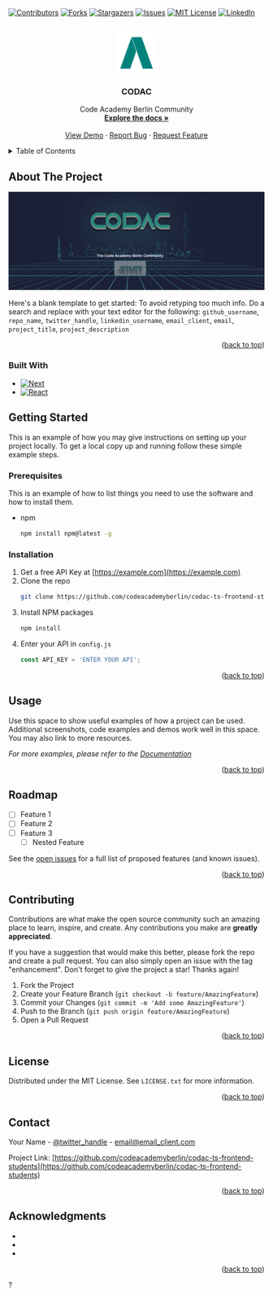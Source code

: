 <a name="readme-top"></a>

[![Contributors][contributors-shield]][contributors-url]
[![Forks][forks-shield]][forks-url]
[![Stargazers][stars-shield]][stars-url]
[![Issues][issues-shield]][issues-url]
[![MIT License][license-shield]][license-url]
[![LinkedIn][linkedin-shield]][linkedin-url]



<!-- PROJECT LOGO -->
<br />
<div align="center">
  <a href="https://github.com/codeacademyberlin/codac-ts-frontend-students">
    <img src="public/assets/logo.png" alt="Logo" width="80" height="80">
  </a>

<h3 align="center">CODAC</h3>

  <p align="center">
   Code Academy Berlin Community
    <br />
    <a href="https://github.com/codeacademyberlin/codac-ts-frontend-students"><strong>Explore the docs »</strong></a>
    <br />
    <br />
    <a href="https://github.com/codeacademyberlin/codac-ts-frontend-students">View Demo</a>
    ·
    <a href="https://github.com/codeacademyberlin/codac-ts-frontend-students/issues">Report Bug</a>
    ·
    <a href="https://github.com/codeacademyberlin/codac-ts-frontend-students/issues">Request Feature</a>
  </p>
</div>



<!-- TABLE OF CONTENTS -->
<details>
  <summary>Table of Contents</summary>
  <ol>
    <li>
      <a href="#about-the-project">About The Project</a>
      <ul>
        <li><a href="#built-with">Built With</a></li>
      </ul>
    </li>
    <li>
      <a href="#getting-started">Getting Started</a>
      <ul>
        <li><a href="#prerequisites">Prerequisites</a></li>
        <li><a href="#installation">Installation</a></li>
      </ul>
    </li>
    <li><a href="#usage">Usage</a></li>
    <li><a href="#roadmap">Roadmap</a></li>
    <li><a href="#contributing">Contributing</a></li>
    <li><a href="#license">License</a></li>
    <li><a href="#contact">Contact</a></li>
    <li><a href="#acknowledgments">Acknowledgments</a></li>
  </ol>
</details>



<!-- ABOUT THE PROJECT -->
## About The Project

![CODAC Screen Shot](./public/assets/screenshot.png)

Here's a blank template to get started: To avoid retyping too much info. Do a search and replace with your text editor for the following: `github_username`, `repo_name`, `twitter_handle`, `linkedin_username`, `email_client`, `email`, `project_title`, `project_description`

<p align="right">(<a href="#readme-top">back to top</a>)</p>



### Built With

* [![Next][Next.js]][Next-url]
* [![React][React.js]][React-url]




<!-- GETTING STARTED -->
## Getting Started

This is an example of how you may give instructions on setting up your project locally.
To get a local copy up and running follow these simple example steps.

### Prerequisites

This is an example of how to list things you need to use the software and how to install them.
* npm
  ```sh
  npm install npm@latest -g
  ```

### Installation

1. Get a free API Key at [https://example.com](https://example.com)
2. Clone the repo
   ```sh
   git clone https://github.com/codeacademyberlin/codac-ts-frontend-students.git
   ```
3. Install NPM packages
   ```sh
   npm install
   ```
4. Enter your API in `config.js`
   ```js
   const API_KEY = 'ENTER YOUR API';
   ```

<p align="right">(<a href="#readme-top">back to top</a>)</p>



<!-- USAGE EXAMPLES -->
## Usage

Use this space to show useful examples of how a project can be used. Additional screenshots, code examples and demos work well in this space. You may also link to more resources.

_For more examples, please refer to the [Documentation](https://example.com)_

<p align="right">(<a href="#readme-top">back to top</a>)</p>



<!-- ROADMAP -->
## Roadmap

- [ ] Feature 1
- [ ] Feature 2
- [ ] Feature 3
    - [ ] Nested Feature

See the [open issues](https://github.com/codeacademyberlin/codac-ts-frontend-students/issues) for a full list of proposed features (and known issues).

<p align="right">(<a href="#readme-top">back to top</a>)</p>



<!-- CONTRIBUTING -->
## Contributing

Contributions are what make the open source community such an amazing place to learn, inspire, and create. Any contributions you make are **greatly appreciated**.

If you have a suggestion that would make this better, please fork the repo and create a pull request. You can also simply open an issue with the tag "enhancement".
Don't forget to give the project a star! Thanks again!

1. Fork the Project
2. Create your Feature Branch (`git checkout -b feature/AmazingFeature`)
3. Commit your Changes (`git commit -m 'Add some AmazingFeature'`)
4. Push to the Branch (`git push origin feature/AmazingFeature`)
5. Open a Pull Request

<p align="right">(<a href="#readme-top">back to top</a>)</p>



<!-- LICENSE -->
## License

Distributed under the MIT License. See `LICENSE.txt` for more information.

<p align="right">(<a href="#readme-top">back to top</a>)</p>



<!-- CONTACT -->
## Contact

Your Name - [@twitter_handle](https://twitter.com/twitter_handle) - email@email_client.com

Project Link: [https://github.com/codeacademyberlin/codac-ts-frontend-students](https://github.com/codeacademyberlin/codac-ts-frontend-students)

<p align="right">(<a href="#readme-top">back to top</a>)</p>



<!-- ACKNOWLEDGMENTS -->
## Acknowledgments

* []()
* []()
* []()

<p align="right">(<a href="#readme-top">back to top</a>)</p>



<!-- MARKDOWN LINKS & IMAGES -->
<!-- https://www.markdownguide.org/basic-syntax/#reference-style-links -->
[contributors-shield]: https://img.shields.io/github/contributors/codeacademyberlin/codac-ts-frontend-students.svg?style=for-the-badge
[contributors-url]: https://github.com/codeacademyberlin/codac-ts-frontend-students/graphs/contributors
[forks-shield]: https://img.shields.io/github/forks/codeacademyberlin/codac-ts-frontend-students.svg?style=for-the-badge
[forks-url]: https://github.com/codeacademyberlin/codac-ts-frontend-students/network/members
[stars-shield]: https://img.shields.io/github/stars/codeacademyberlin/codac-ts-frontend-students.svg?style=for-the-badge
[stars-url]: https://github.com/codeacademyberlin/codac-ts-frontend-students/stargazers
[issues-shield]: https://img.shields.io/github/issues/codeacademyberlin/codac-ts-frontend-students.svg?style=for-the-badge
[issues-url]: https://github.com/codeacademyberlin/codac-ts-frontend-students/issues
[license-shield]: https://img.shields.io/github/license/codeacademyberlin/codac-ts-frontend-students.svg?style=for-the-badge
[license-url]: https://github.com/codeacademyberlin/codac-ts-frontend-students/blob/master/LICENSE.txt
[linkedin-shield]: https://img.shields.io/badge/-LinkedIn-black.svg?style=for-the-badge&logo=linkedin&colorB=555
[linkedin-url]: https://www.linkedin.com/school/codeacademyberlin
[product-screenshot]: images/screenshot.png
[Next.js]: https://img.shields.io/badge/next.js-000000?style=for-the-badge&logo=nextdotjs&logoColor=white
[Next-url]: https://nextjs.org/
[React.js]: https://img.shields.io/badge/React-20232A?style=for-the-badge&logo=react&logoColor=61DAFB
[React-url]: https://reactjs.org/
[Vue.js]: https://img.shields.io/badge/Vue.js-35495E?style=for-the-badge&logo=vuedotjs&logoColor=4FC08D
<Link href="/congrats" ><p>?</p></Link>